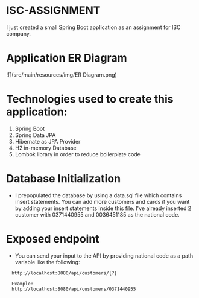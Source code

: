# ISC-ASSIGNMENT
I just created a small Spring Boot application as an assignment for ISC company.

# Application ER Diagram
![](src/main/resources/img/ER Diagram.png)


# Technologies used to create this application:
1. Spring Boot
2. Spring Data JPA
3. Hibernate as JPA Provider
4. H2 in-memory Database
5. Lombok library in order to reduce boilerplate code

# Database Initialization

* I prepopulated the database by using a data.sql file which contains insert statements. You can add more customers and cards if you want by adding your insert statements inside this file. I've already inserted 2 customer with 0371440955 and 0036451185 as the national code.


# Exposed endpoint
* You can send your input to the API by providing national code as a path variable like the following:

```
  http://localhost:8080/api/customers/{?}

  Example:
  http://localhost:8080/api/customers/0371440955
```

